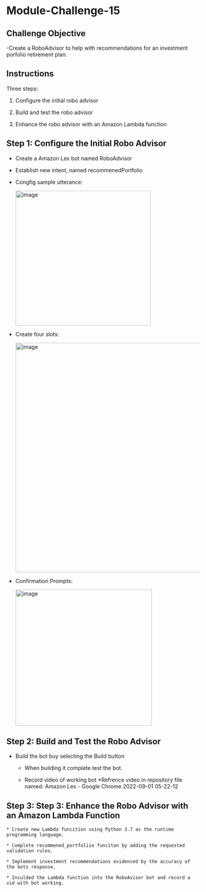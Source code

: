 # Module-Challenge-15


## Challenge Objective
  -Create a RoboAdvisor to help with recommendations for an investment porfolio retirement plan. 
 
## Instructions
Three steps:

  1) Configure the initial robo advisor

  2) Build and test the robo advisor

  3) Enhance the robo advisor with an Amazon Lambda function

## Step 1: Configure the Initial Robo Advisor

* Create a Amazon Lex bot named RoboAdvisor 
    
* Establish new intent, named recommenedPortfolio 
  
* Congfig sample utterance:
  
    <img width="352" alt="image" src="https://user-images.githubusercontent.com/105945472/188673772-41a44c10-9036-459c-b31e-8e2acccbbed7.png"> 
  
* Create four slots:
    
    <img width="599" alt="image" src="https://user-images.githubusercontent.com/105945472/188673565-a2d1c3e9-097a-4897-8e91-2e6eb4327e22.png">
  
* Confirmation Prompts:
  
    <img width="355" alt="image" src="https://user-images.githubusercontent.com/105945472/188674186-3218379b-675e-44e9-a09e-038339f6ed9d.png">
    
## Step 2: Build and Test the Robo Advisor   
  
 * Build the bot buy selecting the Build button
  
    * When building it complete test the bot. 
  
    * Record video of working bot *Refrence video in repository file named: Amazon Lex - Google Chrome 2022-09-01 05-22-12 
  
## Step 3: Step 3: Enhance the Robo Advisor with an Amazon Lambda Function

    * Create new Lambda funcition using Python 3.7 as the runtime programming language. 
  
    * Complete recommened_portfoliio funciton by adding the requested validation rules. 
    
    * Implement investment recommendations evidenced by the accuracy of the bots response. 
    
    * Inculded the Lambda function into the RoboAvisor bot and record a vid with bot working. 
  
